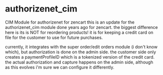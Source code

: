 # authorizenet_cim
CIM Module for authorizenet for zencart
this is an update for the authorizenet_cim module done years ago for zencart.  the biggest difference here is its is NOT for reordering products!  it is for keeping a credit card on file for the customer to use for future purchases.

currently, it integrates with the super order/edit orders module (i don't know which), but authorization is done on the admin side.  the customer side only creates a paymentProfileID which is a tokenized version of the credit card.  the actual authorization and capture happens on the admin side, although as this evolves i'm sure we can configure it differently.
